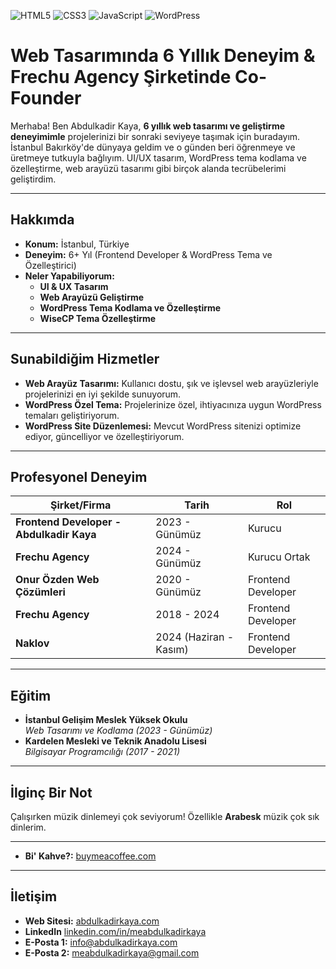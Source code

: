 ![HTML5](https://img.shields.io/badge/HTML5-orange?style=flat-square&logo=html5)
![CSS3](https://img.shields.io/badge/CSS3-blue?style=flat-square&logo=css3)
![JavaScript](https://img.shields.io/badge/JavaScript-yellow?style=flat-square&logo=javascript)
![WordPress](https://img.shields.io/badge/WordPress-blue?style=flat-square&logo=wordpress)

# Web Tasarımında 6 Yıllık Deneyim & Frechu Agency Şirketinde Co-Founder

Merhaba! Ben Abdulkadir Kaya, **6 yıllık web tasarımı ve geliştirme deneyimimle** projelerinizi bir sonraki seviyeye taşımak için buradayım. İstanbul Bakırköy'de dünyaya geldim ve o günden beri öğrenmeye ve üretmeye tutkuyla bağlıyım. UI/UX tasarım, WordPress tema kodlama ve özelleştirme, web arayüzü tasarımı gibi birçok alanda tecrübelerimi geliştirdim.

---

## Hakkımda
- **Konum:** İstanbul, Türkiye  
- **Deneyim:** 6+ Yıl (Frontend Developer & WordPress Tema ve Özelleştirici)  
- **Neler Yapabiliyorum:**  
  - **UI & UX Tasarım**  
  - **Web Arayüzü Geliştirme**  
  - **WordPress Tema Kodlama ve Özelleştirme**  
  - **WiseCP Tema Özelleştirme**  

---

## Sunabildiğim Hizmetler
- **Web Arayüz Tasarımı:** Kullanıcı dostu, şık ve işlevsel web arayüzleriyle projelerinizi en iyi şekilde sunuyorum.
- **WordPress Özel Tema:** Projelerinize özel, ihtiyacınıza uygun WordPress temaları geliştiriyorum.
- **WordPress Site Düzenlemesi:** Mevcut WordPress sitenizi optimize ediyor, güncelliyor ve özelleştiriyorum.

---

## Profesyonel Deneyim
| Şirket/Firma               | Tarih          | Rol              |
|----------------------------|----------------|------------------|
| **Frontend Developer - Abdulkadir Kaya**        | 2023 - Günümüz | Kurucu           |
| **Frechu Agency**          | 2024 - Günümüz | Kurucu Ortak     |
| **Onur Özden Web Çözümleri** | 2020 - Günümüz | Frontend Developer |
| **Frechu Agency**          | 2018 - 2024    | Frontend Developer |
| **Naklov**                 | 2024 (Haziran - Kasım) | Frontend Developer |

---

## Eğitim
- **İstanbul Gelişim Meslek Yüksek Okulu**  
  *Web Tasarımı ve Kodlama (2023 - Günümüz)*  
- **Kardelen Mesleki ve Teknik Anadolu Lisesi**  
  *Bilgisayar Programcılığı (2017 - 2021)*  

---

## İlginç Bir Not
Çalışırken müzik dinlemeyi çok seviyorum! Özellikle **Arabesk** müzik çok sık dinlerim.

---

- **Bi' Kahve?:** [buymeacoffee.com](https://buymeacoffee.com/abdulkadulkadirkaya)  

---

## İletişim
- **Web Sitesi:** [abdulkadirkaya.com](https://www.abdulkadirkaya.com)
- **LinkedIn** [linkedin.com/in/meabdulkadirkaya](https://www.linkedin.com/in/meabdulkadirkaya/)
- **E-Posta 1:** [info@abdulkadirkaya.com](mailto:info@abdulkadirkaya.com)
- **E-Posta 2:** [meabdulkadirkaya@gmail.com](mailto:meabdulkadirkaya@gmail.com)
 
